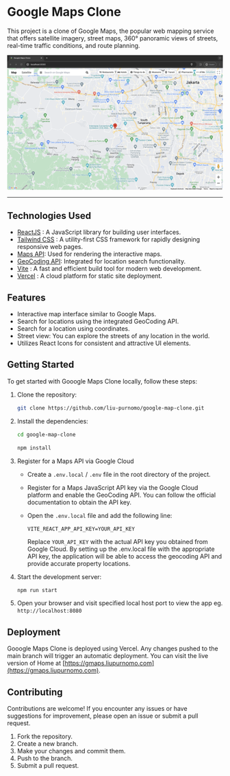 # Google Maps Clone

This project is a clone of Google Maps, the popular web mapping service that offers satellite imagery, street maps, 360° panoramic views of streets, real-time traffic conditions, and route planning.

![Home Page](/public/images/home.png)

---

## Technologies Used

- [ReactJS](https://react.dev/) : A JavaScript library for building user interfaces.
- [Tailwind CSS](https://tailwindcss.com/) : A utility-first CSS framework for rapidly designing responsive web pages.
- [Maps API](https://developers.google.com/maps/documentation/javascript): Used for rendering the interactive maps.
- [GeoCoding API](https://developers.google.com/maps/documentation/geocoding): Integrated for location search functionality.
- [Vite](https://vitejs.dev/) : A fast and efficient build tool for modern web development.
- [Vercel](https://vercel.com/) : A cloud platform for static site deployment.

## Features

- Interactive map interface similar to Google Maps.
- Search for locations using the integrated GeoCoding API.
- Search for a location using coordinates.
- Street view: You can explore the streets of any location in the world.
- Utilizes React Icons for consistent and attractive UI elements.

## Getting Started

To get started with Gooogle Maps Clone locally, follow these steps:

1. Clone the repository:
   ```bash
   git clone https://github.com/liu-purnomo/google-map-clone.git
   ```
2. Install the dependencies:

   ```bash
   cd google-map-clone
   ```

   ```bash
   npm install
   ```
3. Register for a Maps API via Google Cloud

   - Create a `.env.local` / `.env` file in the root directory of the project.
   - Register for a Maps JavaScript API key via the Google Cloud platform and enable the GeoCoding API. You can follow the official documentation to obtain the API key.
   - Open the `.env.local` file and add the following line:

     ```env
     VITE_REACT_APP_API_KEY=YOUR_API_KEY
     ```

     Replace `YOUR_API_KEY` with the actual API key you obtained from Google Cloud. By setting up the .env.local file with the appropriate API key, the application will be able to access the geocoding API and provide accurate property locations.

4. Start the development server:

   ```javascript
   npm run start
   ```

5. Open your browser and visit specified local host port to view the app eg. `http://localhost:8080`

## Deployment

Gooogle Maps Clone is deployed using Vercel. Any changes pushed to the main branch will trigger an automatic deployment.
You can visit the live version of Home at [https://gmaps.liupurnomo.com](https://gmaps.liupurnomo.com).

## Contributing

Contributions are welcome! If you encounter any issues or have suggestions for improvement, please open an issue or submit a pull request.

1. Fork the repository.
2. Create a new branch.
3. Make your changes and commit them.
4. Push to the branch.
5. Submit a pull request.
